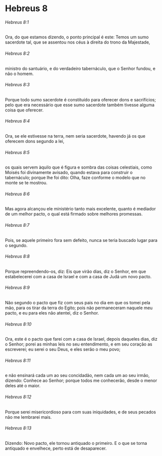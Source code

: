 # Hebreus 8

###### Hebreus 8:1

Ora, do que estamos dizendo, o ponto principal é este: Temos um sumo sacerdote tal, que se assentou nos céus à direita do trono da Majestade,

###### Hebreus 8:2

ministro do santuário, e do verdadeiro tabernáculo, que o Senhor fundou, e não o homem.

###### Hebreus 8:3

Porque todo sumo sacerdote é constituído para oferecer dons e sacrifícios; pelo que era necessário que esse sumo sacerdote também tivesse alguma coisa que oferecer.

###### Hebreus 8:4

Ora, se ele estivesse na terra, nem seria sacerdote, havendo já os que oferecem dons segundo a lei,

###### Hebreus 8:5

os quais servem àquilo que é figura e sombra das coisas celestiais, como Moisés foi divinamente avisado, quando estava para construir o tabernáculo; porque lhe foi dito: Olha, faze conforme o modelo que no monte se te mostrou.

###### Hebreus 8:6

Mas agora alcançou ele ministério tanto mais excelente, quanto é mediador de um melhor pacto, o qual está firmado sobre melhores promessas.

###### Hebreus 8:7

Pois, se aquele primeiro fora sem defeito, nunca se teria buscado lugar para o segundo.

###### Hebreus 8:8

Porque repreendendo-os, diz: Eis que virão dias, diz o Senhor, em que estabelecerei com a casa de Israel e com a casa de Judá um novo pacto.

###### Hebreus 8:9

Não segundo o pacto que fiz com seus pais no dia em que os tomei pela mão, para os tirar da terra do Egito; pois não permaneceram naquele meu pacto, e eu para eles não atentei, diz o Senhor.

###### Hebreus 8:10

Ora, este é o pacto que farei com a casa de Israel, depois daqueles dias, diz o Senhor; porei as minhas leis no seu entendimento, e em seu coração as escreverei; eu serei o seu Deus, e eles serão o meu povo;

###### Hebreus 8:11

e não ensinará cada um ao seu concidadão, nem cada um ao seu irmão, dizendo: Conhece ao Senhor; porque todos me conhecerão, desde o menor deles até o maior.

###### Hebreus 8:12

Porque serei misericordioso para com suas iniquidades, e de seus pecados não me lembrarei mais.

###### Hebreus 8:13

Dizendo: Novo pacto, ele tornou antiquado o primeiro. E o que se torna antiquado e envelhece, perto está de desaparecer.

